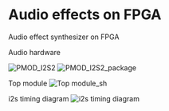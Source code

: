 # Audio effects on FPGA

Audio effect synthesizer on FPGA

Audio hardware

![PMOD_I2S2](https://euborw.bl.files.1drv.com/y4mwscr7u3Q0WJKuOjfrLSFswmMhJFcQz_qvUDQmWPsWANUPPx3s-RrdHahplWN4MPxWtFJAZCzZokzS9oG3hJRHTa8-hztUF-5ix6DoEZ3FbW79HuWuWykaC6-vPQCz_jN-qtZzENmEM_CL7x6Fu-V3fVBwSbUUZ1B4FpyTJbHc2y09jmmIoznP9JKdHkloQC22fRvzkGEwn-uEL7m5GIYtg/pmod_i2s2.jpg) ![PMOD_I2S2_package](https://jhuenw.bl.files.1drv.com/y4mh-JRwzfInJGsB7npvB02QFP4E8O0fYseJrh7mCKZPhDtrRKAkyIU4vrSgIPZ57SPrRugP-CoS5pu-_W9fq1E2gV9SOYeyPc2In_a5uqQzCtwXbUYRvOQnHEt-zomphOLXn2Uw7RpaKbKLNvgQfF-pJNqbiX5LAaW5zODYNF66IESQ3uHqDSOCEtjt620oITZFzO71EyDkpSPB3bvZ61J6Q/pmod_i2s2_package.png)


Top module
![Top module_sh](https://sqtelw.bl.files.1drv.com/y4m3crragNjKRiiBnam_JQ72R1capMF7J4KFYmU9IC8ejan87w2KHOPl_SzV9Hyi6joKVl75qHteBc-DM81evlTdlBqJ8cgvCm6ISM2YxCEOrbJ7jEZR11jLt_6sS8Alucgz6lbZa-jescBHfFhU9g2CnuQqXTLzn9F3EoO2W4vQHQX8-6efsKfu73ZbmjWOWr9vgFpp42JJJO0DL6gPKsWxA/top-audio-effects.png?psid=1)

i2s timing diagram
![i2s timing diagram](https://jxuqnw.ch.files.1drv.com/y4m-dZeGZ7098LnxNfhcXYLc_boX5bUNKolrZoOikvJ15bhmx83OEfjXsL0DOx4bJQwo9Nj8JhPdbH3-p2_NsPtkQLQMjqqvHQD1aoTLU4iCGlzmuDkeRaJ4hOWEjlSxfPTpLuJmFxd3Co8m7PUNAHw-lSomMgNqrO4Sw_8E4K-vfiS2ijUOfIdlW4VUDLv0Dku1zcMel3jQGcMSIH0GiQyRA/i2s-loopback.png?psid=1)
